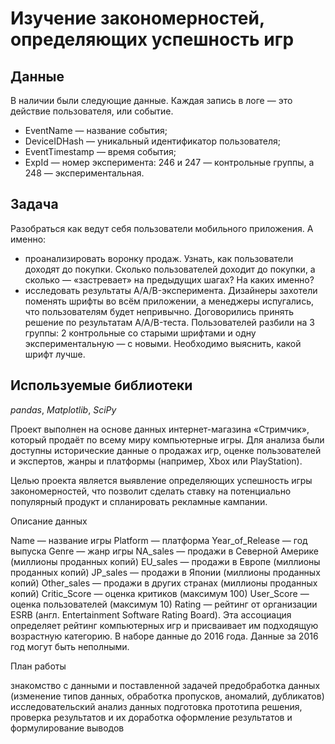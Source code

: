 # Изучение закономерностей, определяющих успешность игр


## Данные

В наличии были следующие данные. Каждая запись в логе — это действие пользователя, или событие.
 - EventName — название события;
 - DeviceIDHash — уникальный идентификатор пользователя;
 - EventTimestamp — время события;
 - ExpId — номер эксперимента: 246 и 247 — контрольные группы, а 248 — экспериментальная.

## Задача
Разобраться как ведут себя пользователи мобильного приложения. А именно:
- проанализировать воронку продаж. Узнать, как пользователи доходят до покупки. Сколько пользователей доходит до покупки, а сколько — «застревает» на предыдущих шагах? На каких именно?
- исследовать результаты A/A/B-эксперимента. Дизайнеры захотели поменять шрифты во всём приложении, а менеджеры испугались, что пользователям будет непривычно. Договорились принять решение по результатам A/A/B-теста. Пользователей разбили на 3 группы: 2 контрольные со старыми шрифтами и одну экспериментальную — с новыми. Необходимо выяснить, какой шрифт лучше.  

## Используемые библиотеки
*pandas*,
*Matplotlib*,
*SciPy*

Проект выполнен на основе данных интернет-магазина «Стримчик», который продаёт по всему миру компьютерные игры. Для анализа были доступны исторические данные о продажах игр, оценке пользователей и экспертов, жанры и платформы (например, Xbox или PlayStation).

Целью проекта является выявление определяющих успешность игры закономерностей, что позволит сделать ставку на потенциально популярный продукт и спланировать рекламные кампании.

Описание данных

Name — название игры
Platform — платформа
Year_of_Release — год выпуска
Genre — жанр игры
NA_sales — продажи в Северной Америке (миллионы проданных копий)
EU_sales — продажи в Европе (миллионы проданных копий)
JP_sales — продажи в Японии (миллионы проданных копий)
Other_sales — продажи в других странах (миллионы проданных копий)
Critic_Score — оценка критиков (максимум 100)
User_Score — оценка пользователей (максимум 10)
Rating — рейтинг от организации ESRB (англ. Entertainment Software Rating Board). Эта ассоциация определяет рейтинг компьютерных игр и присваивает им подходящую возрастную категорию.
В наборе данные до 2016 года. Данные за 2016 год могут быть неполными.

План работы

знакомство с данными и поставленной задачей
предобработка данных (изменение типов данных, обработка пропусков, аномалий, дубликатов)
исследовательский анализ данных
подготовка прототипа решения, проверка результатов и их доработка
оформление результатов и формулирование выводов

